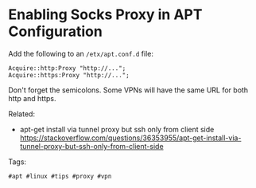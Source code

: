 # Enabling Socks Proxy in APT Configuration

Add the following to an `/etx/apt.conf.d` file:

```
Acquire::http:Proxy "http://...";
Acquire::https:Proxy "http://...";
```

Don't forget the semicolons. Some VPNs will have the same URL for
both http and https.

Related:

* apt-get install via tunnel proxy but ssh only from client side  
  <https://stackoverflow.com/questions/36353955/apt-get-install-via-tunnel-proxy-but-ssh-only-from-client-side>

Tags:

    #apt #linux #tips #proxy #vpn
